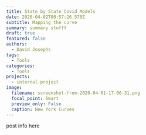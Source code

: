 ```yaml
---
title: State by State Covid Models
date: 2020-04-02T00:57:26.570Z
subtitle: Mapping the curve
summary: summary stufff
draft: true
featured: false
authors:
  - David Josephs
tags:
  - Tools
categories:
  - Tools
projects:
  - internal-project
image:
  filename: screenshot-from-2020-04-01-17-06-31.png
  focal_point: Smart
  preview_only: False
  caption: New York Curves
---
```

post info here